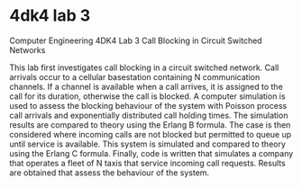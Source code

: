 # 4dk4 lab 3 
Computer Engineering 4DK4 Lab 3 Call Blocking in Circuit Switched Networks

This lab first investigates call blocking in a circuit switched network. Call arrivals
occur to a cellular basestation containing N communication channels. If a channel is
available when a call arrives, it is assigned to the call for its duration, otherwise the
call is blocked. A computer simulation is used to assess the blocking behaviour of the
system with Poisson process call arrivals and exponentially distributed call holding
times. The simulation results are compared to theory using the Erlang B formula. The
case is then considered where incoming calls are not blocked but permitted to queue
up until service is available. This system is simulated and compared to theory using
the Erlang C formula. Finally, code is written that simulates a company that operates
a fleet of N taxis that service incoming call requests. Results are obtained that assess
the behaviour of the system.

